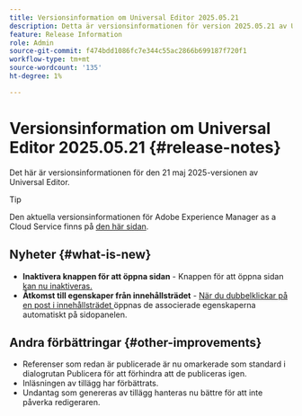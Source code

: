 ```yaml
---
title: Versionsinformation om Universal Editor 2025.05.21
description: Detta är versionsinformationen för version 2025.05.21 av Universal Editor.
feature: Release Information
role: Admin
source-git-commit: f474bdd1086fc7e344c55ac2866b699187f720f1
workflow-type: tm+mt
source-wordcount: '135'
ht-degree: 1%

---
```



# Versionsinformation om Universal Editor 2025.05.21 {#release-notes}

Det här är versionsinformationen för den 21 maj 2025-versionen av Universal Editor.

>[!TIP]
>
>Den aktuella versionsinformationen för Adobe Experience Manager as a Cloud Service finns på [den här sidan](/help/release-notes/release-notes-cloud/release-notes-current.md).

## Nyheter {#what-is-new}

* **Inaktivera knappen för att öppna sidan** - Knappen för att öppna sidan [ kan nu inaktiveras.](/help/implementing/universal-editor/customizing.md#open-page)
* **Åtkomst till egenskaper från innehållsträdet** - [När du dubbelklickar på en post i innehållsträdet ](/help/sites-cloud/authoring/universal-editor/navigation.md) öppnas de associerade egenskaperna automatiskt på sidopanelen.

## Andra förbättringar {#other-improvements}

* Referenser som redan är publicerade är nu omarkerade som standard i dialogrutan Publicera för att förhindra att de publiceras igen.
* Inläsningen av tillägg har förbättrats.
* Undantag som genereras av tillägg hanteras nu bättre för att inte påverka redigeraren.
